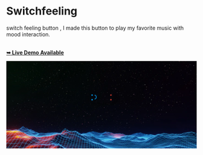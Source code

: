 # Switchfeeling
switch feeling button , I made this button to play my favorite music with mood interaction.

<br />
 <a href="https://arifbudiprayoga.github.io/Switchfeeling/"><strong>➥ Live Demo Available </strong></a>
 
<br />

![Switchfeeling Demoss](./music/ssdemo.png " ssdemo")
